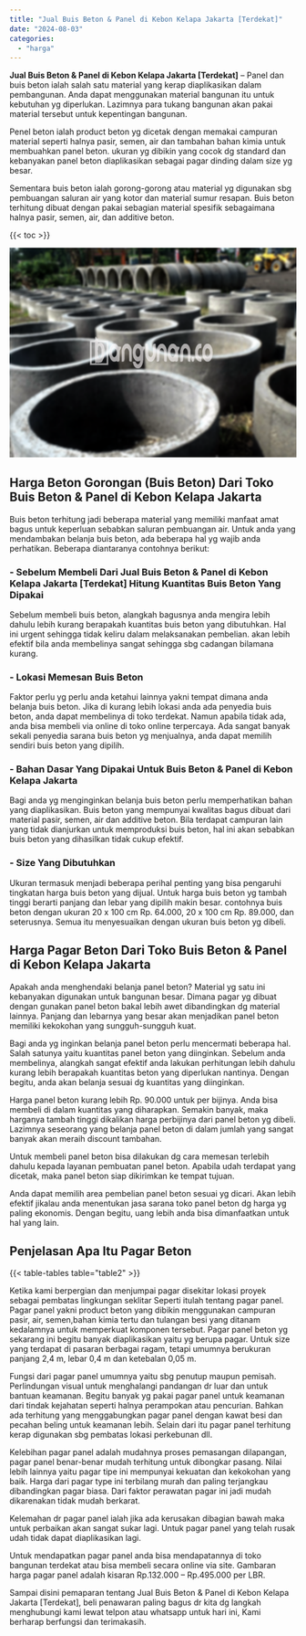 ```yaml
---
title: "Jual Buis Beton & Panel di Kebon Kelapa Jakarta [Terdekat]"
date: "2024-08-03"
categories: 
  - "harga"
---
```


**Jual Buis Beton & Panel di Kebon Kelapa Jakarta \[Terdekat\]** – Panel dan buis beton ialah salah satu material yang kerap diaplikasikan dalam pembangunan. Anda dapat menggunakan material bangunan itu untuk kebutuhan yg diperlukan. Lazimnya para tukang bangunan akan pakai material tersebut untuk kepentingan bangunan.

Penel beton ialah product beton yg dicetak dengan memakai campuran material seperti halnya pasir, semen, air dan tambahan bahan kimia untuk membuahkan panel beton. ukuran yg dibikin yang cocok dg standard dan kebanyakan panel beton diaplikasikan sebagai pagar dinding dalam size yg besar.

Sementara buis beton ialah gorong-gorong atau material yg digunakan sbg pembuangan saluran air yang kotor dan material sumur resapan. Buis beton terhitung dibuat dengan pakai sebagian material spesifik sebagaimana halnya pasir, semen, air, dan additive beton.

{{< toc >}}

![Jual Buis Beton & Panel di Kebon Kelapa Jakarta [Terdekat]](/images/jual-panel-buis-beton-murah-27.png)

## Harga Beton Gorongan (Buis Beton) Dari Toko Buis Beton & Panel di Kebon Kelapa Jakarta

Buis beton terhitung jadi beberapa material yang memiliki manfaat amat bagus untuk keperluan sebabkan saluran pembuangan air. Untuk anda yang mendambakan belanja buis beton, ada beberapa hal yg wajib anda perhatikan. Beberapa diantaranya contohnya berikut:

### \- Sebelum Membeli Dari Jual Buis Beton & Panel di Kebon Kelapa Jakarta \[Terdekat\] Hitung Kuantitas Buis Beton Yang Dipakai

Sebelum membeli buis beton, alangkah bagusnya anda mengira lebih dahulu lebih kurang berapakah kuantitas buis beton yang dibutuhkan. Hal ini urgent sehingga tidak keliru dalam melaksanakan pembelian. akan lebih efektif bila anda membelinya sangat sehingga sbg cadangan bilamana kurang.

### \- Lokasi Memesan Buis Beton

Faktor perlu yg perlu anda ketahui lainnya yakni tempat dimana anda belanja buis beton. Jika di kurang lebih lokasi anda ada penyedia buis beton, anda dapat membelinya di toko terdekat. Namun apabila tidak ada, anda bisa membeli via online di toko online terpercaya. Ada sangat banyak sekali penyedia sarana buis beton yg menjualnya, anda dapat memilih sendiri buis beton yang dipilih.

### \- Bahan Dasar Yang Dipakai Untuk Buis Beton & Panel di Kebon Kelapa Jakarta

Bagi anda yg menginginkan belanja buis beton perlu memperhatikan bahan yang diaplikasikan. Buis beton yang mempunyai kwalitas bagus dibuat dari material pasir, semen, air dan additive beton. Bila terdapat campuran lain yang tidak dianjurkan untuk memproduksi buis beton, hal ini akan sebabkan buis beton yang dihasilkan tidak cukup efektif.

### \- Size Yang Dibutuhkan

Ukuran termasuk menjadi beberapa perihal penting yang bisa pengaruhi tingkatan harga buis beton yang dijual. Untuk harga buis beton yg tambah tinggi berarti panjang dan lebar yang dipilih makin besar. contohnya buis beton dengan ukuran 20 x 100 cm Rp. 64.000, 20 x 100 cm Rp. 89.000, dan seterusnya. Semua itu menyesuaikan dengan ukuran buis beton yg dibeli.

## Harga Pagar Beton Dari Toko Buis Beton & Panel di Kebon Kelapa Jakarta

Apakah anda menghendaki belanja panel beton? Material yg satu ini kebanyakan digunakan untuk bangunan besar. Dimana pagar yg dibuat dengan gunakan panel beton bakal lebih awet dibandingkan dg material lainnya. Panjang dan lebarnya yang besar akan menjadikan panel beton memiliki kekokohan yang sungguh-sungguh kuat.

Bagi anda yg inginkan belanja panel beton perlu mencermati beberapa hal. Salah satunya yaitu kuantitas panel beton yang diinginkan. Sebelum anda membelinya, alangkah sangat efektif anda lakukan perhitungan lebih dahulu kurang lebih berapakah kuantitas beton yang diperlukan nantinya. Dengan begitu, anda akan belanja sesuai dg kuantitas yang diinginkan.

Harga panel beton kurang lebih Rp. 90.000 untuk per bijinya. Anda bisa membeli di dalam kuantitas yang diharapkan. Semakin banyak, maka harganya tambah tinggi dikalikan harga perbijinya dari panel beton yg dibeli. Lazimnya seseorang yang belanja panel beton di dalam jumlah yang sangat banyak akan meraih discount tambahan.

Untuk membeli panel beton bisa dilakukan dg cara memesan terlebih dahulu kepada layanan pembuatan panel beton. Apabila udah terdapat yang dicetak, maka panel beton siap dikirimkan ke tempat tujuan.

Anda dapat memilih area pembelian panel beton sesuai yg dicari. Akan lebih efektif jikalau anda menentukan jasa sarana toko panel beton dg harga yg paling ekonomis. Dengan begitu, uang lebih anda bisa dimanfaatkan untuk hal yang lain.

## Penjelasan Apa Itu Pagar Beton

{{< table-tables table="table2" >}}

Ketika kami berpergian dan menjumpai pagar disekitar lokasi proyek sebagai pembatas lingkungan seklitar Seperti itulah tentang pagar panel. Pagar panel yakni product beton yang dibikin menggunakan campuran pasir, air, semen,bahan kimia tertu dan tulangan besi yang ditanam kedalamnya untuk memperkuat komponen tersebut. Pagar panel beton yg sekarang ini begitu banyak diaplikasikan yaitu yg berupa pagar. Untuk size yang terdapat di pasaran berbagai ragam, tetapi umumnya berukuran panjang 2,4 m, lebar 0,4 m dan ketebalan 0,05 m.

Fungsi dari pagar panel umumnya yaitu sbg penutup maupun pemisah. Perlindungan visual untuk menghalangi pandangan dr luar dan untuk bantuan keamanan. Begitu banyak yg pakai pagar panel untuk keamanan dari tindak kejahatan seperti halnya perampokan atau pencurian. Bahkan ada terhitung yang menggabungkan pagar panel dengan kawat besi dan pecahan beling untuk keamanan lebih. Selain dari itu pagar panel terhitung kerap digunakan sbg pembatas lokasi perkebunan dll.

Kelebihan pagar panel adalah mudahnya proses pemasangan dilapangan, pagar panel benar-benar mudah terhitung untuk dibongkar pasang. Nilai lebih lainnya yaitu pagar tipe ini mempunyai kekuatan dan kekokohan yang baik. Harga dari pagar type ini terbilang murah dan paling terjangkau dibandingkan pagar biasa. Dari faktor perawatan pagar ini jadi mudah dikarenakan tidak mudah berkarat.

Kelemahan dr pagar panel ialah jika ada kerusakan dibagian bawah maka untuk perbaikan akan sangat sukar lagi. Untuk pagar panel yang telah rusak udah tidak dapat diaplikasikan lagi.

Untuk mendapatkan pagar panel anda bisa mendapatannya di toko bangunan terdekat atau bisa membeli secara online via site. Gambaran harga pagar panel adalah kisaran Rp.132.000 – Rp.495.000 per LBR.

Sampai disini pemaparan tentang Jual Buis Beton & Panel di Kebon Kelapa Jakarta \[Terdekat\], beli penawaran paling bagus dr kita dg langkah menghubungi kami lewat telpon atau whatsapp untuk hari ini, Kami berharap berfungsi dan terimakasih.
